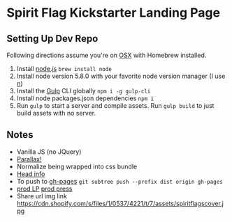 # Spirit Flag Kickstarter Landing Page

## Setting Up Dev Repo
Following directions assume you're on [OSX](http://brew.sh/) with Homebrew installed.
1. Install [node.js](https://nodejs.org/en/) `brew install node`
2. Install node version 5.8.0 with your favorite node version manager (I use [n](https://www.npmjs.com/package/n))
3. Install the [Gulp](http://gulpjs.com/) CLI globally `npm i -g gulp-cli`
4. Install node packages.json dependencies `npm i`
5. Run `gulp` to start a server and compile assets. Run `gulp build` to just build assets with no server.

## Notes
- Vanilla JS (no JQuery)
- [Parallax!](https://github.com/wagerfield/parallax)
- Normalize being wrapped into css bundle
- [Head info](https://github.com/joshbuchea/HEAD)
- To push to [gh-pages](http://anthony-dandrea.github.io/spirit-flag-kickstarter-lp/) `git subtree push --prefix dist origin gh-pages`
- [prod LP](http://thatshirtwascash.com/pages/spiritflags) [prod press](http://thatshirtwascash.com/pages/spiritflagspress)
- Share url img link https://cdn.shopify.com/s/files/1/0537/4221/t/7/assets/spiritflagscover.jpg
